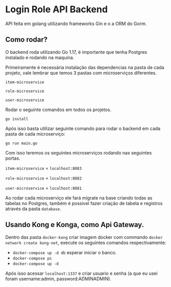 # Login Role API Backend
API feita em golang utilizando frameworks Gin e o a ORM do Gorm.


## Como rodar?
O backend roda utilizando Go 1.17, é importante que tenha Postgres instalado e rodando na maquina.

Primeiramente é necessária instalação das dependencias na pasta de cada projeto, vale lembrar que temos 3 pastas com microserviços diferentes.

`item-microservice`

`role-microservice`

`user-microservice`

Rodar o seguinte comandos em todos os projetos.

```
go install
```
Após isso basta utilizar seguinte comando para rodar o backend em cada pasta de cada microserviço:
```
go run main.go
```

Com isso teremos os seguintes microserviços rodando nas seguintes portas.

`item-microservice` = `localhost:8083`

`role-microservice` = `localhost:8082`

`user-microservice` = `localhost:8081`

Ao rodar cada microserviço ele fará migrate na base criando todas as tabelas no Postgres, também é possivel fazer criação de tabela e registros através da pasta `database`.

## Usando Kong e Konga, como Api Gateway.

Dentro das pasta `docker-kong` criar imagem docker com commando ```docker network create kong-net```, execute os seguintes comandos respectivamente:
- ```docker-compose up -d db``` esperar iniciar o banco.
- ```docker-compose ps```
- ```docker-compose up -d ```

Após isso acessar `localhost:1337` e criar usuario e senha (a que eu usei foram username:admin, password:ADMINADMIN).


